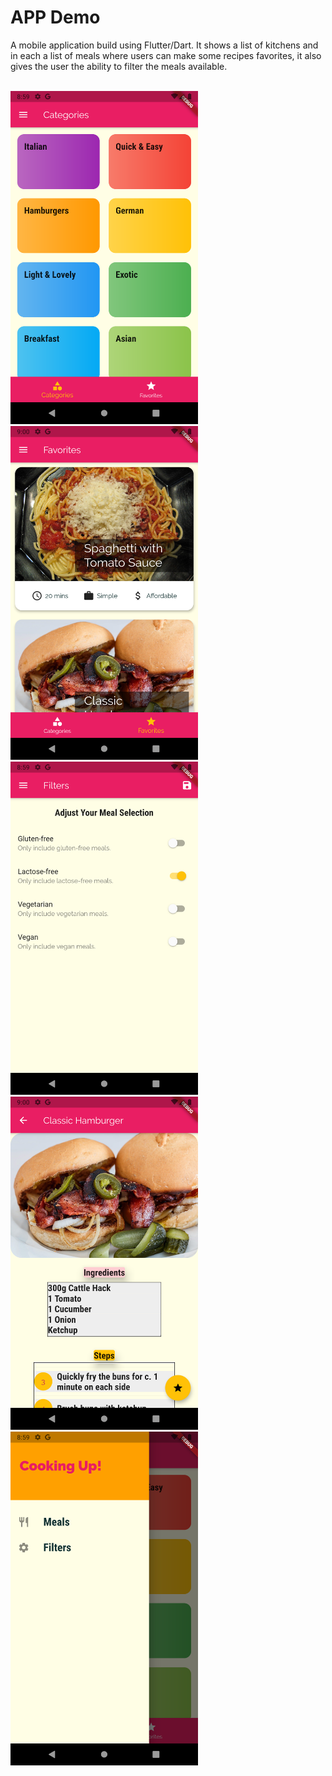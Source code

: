 # APP Demo

A mobile application build using Flutter/Dart.
It shows a list of kitchens and in each a list of meals where users can make some recipes favorites, it also gives the user the ability to filter the meals available. 

<br>
<img src = "screenshots/Categories.png" width = "300">
<br>
<img src = "screenshots/favorites.png" width = "300">
<br>
<img src = "screenshots/filters.png" width = "300">
<br>
<img src = "screenshots/meal_details.png" width = "300">
<br>
<img src = "screenshots/Side_drawer.png" width = "300">
